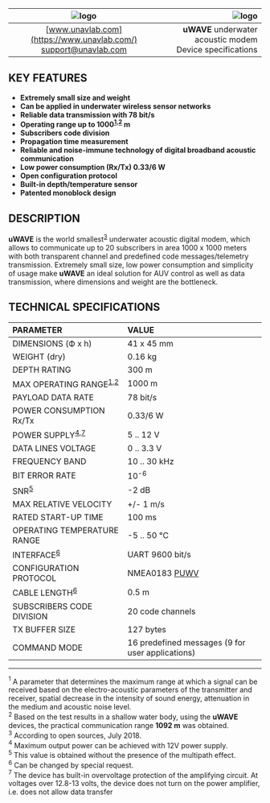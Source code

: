 | ![logo](https://ucnl.github.io/documentation/sm_logo.png) | ![logo](https://ucnl.github.io/documentation/RT_1_332820_1.png) |
| :---: | ---: |
| [www.unavlab.com](https://www.unavlab.com/) <br/> [support@unavlab.com](mailto:support@unavlab.com) | **uWAVE** underwater acoustic modem <br/> Device specifications |

## KEY FEATURES

* **Extremely small size and weight**
* **Can be applied in underwater wireless sensor networks**
* **Reliable data transmission with 78 bit/s**
* **Operating range up to 1000<sup>[1](#footnote1),[2](#footnote2)</sup> m**
* **Subscribers code division**
* **Propagation time measurement**
* **Reliable and noise-immune technology of digital broadband acoustic communication**
* **Low power consumption (Rx/Tx) 0.33/6 W**
* **Open configuration protocol**
* **Built-in depth/temperature sensor**
* **Patented monoblock design**

## DESCRIPTION

**uWAVE** is the world smallest<sup>[3](#footnote3)</sup> underwater acoustic digital modem, which allows to communicate 
up to 20 subscribers in area 1000 x 1000 meters with both transparent channel and predefined code messages/telemetry transmission.
Extremely small size, low power consumption and simplicity of usage make **uWAVE** an ideal solution for AUV control as well as data 
transmission, where dimensions and weight are the bottleneck.

<div style="page-break-after: always;"></div>

## TECHNICAL SPECIFICATIONS

| PARAMETER                              | VALUE |
| :--- | :--- |
| DIMENSIONS (Ф х h)                     | 41 x 45 mm |
| WEIGHT (dry)                           | 0.16 kg |
| DEPTH RATING                           | 300 m |
| MAX OPERATING RANGE<sup>[1](#footnote1),[2](#footnote2)</sup> | 1000 m |
| PAYLOAD DATA RATE                      | 78 bit/s |
| POWER CONSUMPTION Rx/Tx                | 0.33/6 W |
| POWER SUPPLY<sup>[4](#footnote4),[7](#footnote7)</sup> | 5 .. 12 V |
| DATA LINES VOLTAGE                     | 0 .. 3.3 V |
| FREQUENCY BAND                         | 10 .. 30 kHz |
| BIT ERROR RATE                         | 10<sup>-6</sup> |
| SNR<sup>[5](#footnote5)</sup>          | -2 dB |
| MAX RELATIVE VELOCITY                  | +/- 1 m/s |
| RATED START-UP TIME                    | 100 ms |
| OPERATING TEMPERATURE RANGE            | -5 .. 50 °C |
| INTERFACE<sup>[6](#footnote6)</sup>    | UART 9600 bit/s |
| CONFIGURATION PROTOCOL                 | NMEA0183 [PUWV](uWAVE_Protocol_Specification_en.md) |
| CABLE LENGTH<sup>[6](#footnote6)</sup> | 0.5 m |
| SUBSCRIBERS CODE DIVISION              | 20 code channels |
| TX BUFFER SIZE                         | 127 bytes |
| COMMAND MODE                           | 16 predefined messages (9 for user applications) |
  
________________
<a name="footnote1"><sup>1</sup></a> A parameter that determines the maximum range at which a signal can be received based on the electro-acoustic parameters of the transmitter and receiver, spatial decrease in the intensity of sound energy, attenuation in the medium and acoustic noise level.  
<a name="footnote2"><sup>2</sup></a> Based on the test results in a shallow water body, using the **uWAVE** devices, the practical communication range **1092 m** was obtained.  
<a name="footnote3"><sup>3</sup></a> According to open sources, July 2018.  
<a name="footnote4"><sup>4</sup></a> Maximum output power can be achieved with 12V power supply.  
<a name="footnote5"><sup>5</sup></a> This value is obtained without the presence of the multipath effect.  
<a name="footnote6"><sup>6</sup></a> Сan be changed by special request.  
<a name="footnote7"><sup>7</sup></a> The device has built-in overvoltage protection of the amplifying circuit. At voltages over 12.8-13 volts, the device does not turn on the power amplifier, i.e. does not allow data transfer
